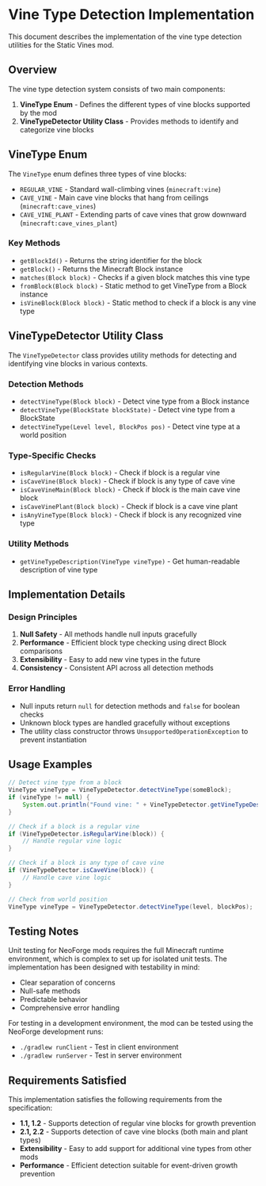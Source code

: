 # Vine Type Detection Implementation

This document describes the implementation of the vine type detection utilities for the Static Vines mod.

## Overview

The vine type detection system consists of two main components:

1. **VineType Enum** - Defines the different types of vine blocks supported by the mod
2. **VineTypeDetector Utility Class** - Provides methods to identify and categorize vine blocks

## VineType Enum

The `VineType` enum defines three types of vine blocks:

- `REGULAR_VINE` - Standard wall-climbing vines (`minecraft:vine`)
- `CAVE_VINE` - Main cave vine blocks that hang from ceilings (`minecraft:cave_vines`)
- `CAVE_VINE_PLANT` - Extending parts of cave vines that grow downward (`minecraft:cave_vines_plant`)

### Key Methods

- `getBlockId()` - Returns the string identifier for the block
- `getBlock()` - Returns the Minecraft Block instance
- `matches(Block block)` - Checks if a given block matches this vine type
- `fromBlock(Block block)` - Static method to get VineType from a Block instance
- `isVineBlock(Block block)` - Static method to check if a block is any vine type

## VineTypeDetector Utility Class

The `VineTypeDetector` class provides utility methods for detecting and identifying vine blocks in various contexts.

### Detection Methods

- `detectVineType(Block block)` - Detect vine type from a Block instance
- `detectVineType(BlockState blockState)` - Detect vine type from a BlockState
- `detectVineType(Level level, BlockPos pos)` - Detect vine type at a world position

### Type-Specific Checks

- `isRegularVine(Block block)` - Check if block is a regular vine
- `isCaveVine(Block block)` - Check if block is any type of cave vine
- `isCaveVineMain(Block block)` - Check if block is the main cave vine block
- `isCaveVinePlant(Block block)` - Check if block is a cave vine plant
- `isAnyVineType(Block block)` - Check if block is any recognized vine type

### Utility Methods

- `getVineTypeDescription(VineType vineType)` - Get human-readable description of vine type

## Implementation Details

### Design Principles

1. **Null Safety** - All methods handle null inputs gracefully
2. **Performance** - Efficient block type checking using direct Block comparisons
3. **Extensibility** - Easy to add new vine types in the future
4. **Consistency** - Consistent API across all detection methods

### Error Handling

- Null inputs return `null` for detection methods and `false` for boolean checks
- Unknown block types are handled gracefully without exceptions
- The utility class constructor throws `UnsupportedOperationException` to prevent instantiation

## Usage Examples

```java
// Detect vine type from a block
VineType vineType = VineTypeDetector.detectVineType(someBlock);
if (vineType != null) {
    System.out.println("Found vine: " + VineTypeDetector.getVineTypeDescription(vineType));
}

// Check if a block is a regular vine
if (VineTypeDetector.isRegularVine(block)) {
    // Handle regular vine logic
}

// Check if a block is any type of cave vine
if (VineTypeDetector.isCaveVine(block)) {
    // Handle cave vine logic
}

// Check from world position
VineType vineType = VineTypeDetector.detectVineType(level, blockPos);
```

## Testing Notes

Unit testing for NeoForge mods requires the full Minecraft runtime environment, which is complex to set up for isolated unit tests. The implementation has been designed with testability in mind:

- Clear separation of concerns
- Null-safe methods
- Predictable behavior
- Comprehensive error handling

For testing in a development environment, the mod can be tested using the NeoForge development runs:
- `./gradlew runClient` - Test in client environment
- `./gradlew runServer` - Test in server environment

## Requirements Satisfied

This implementation satisfies the following requirements from the specification:

- **1.1, 1.2** - Supports detection of regular vine blocks for growth prevention
- **2.1, 2.2** - Supports detection of cave vine blocks (both main and plant types)
- **Extensibility** - Easy to add support for additional vine types from other mods
- **Performance** - Efficient detection suitable for event-driven growth prevention